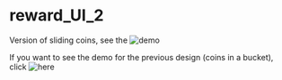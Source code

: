 # reward_UI_2
Version of sliding coins, see the ![demo](https://drive.google.com/file/d/1Ymxj5HduLCfxOsyBpDs-On_ZCayV46up/view?usp=sharing)

If you want to see the demo for the previous design (coins in a bucket), click ![here](https://drive.google.com/file/d/1FQX6uVARFl_FDgsikwPrAgKSk2a3Bvro/view?usp=sharing)
